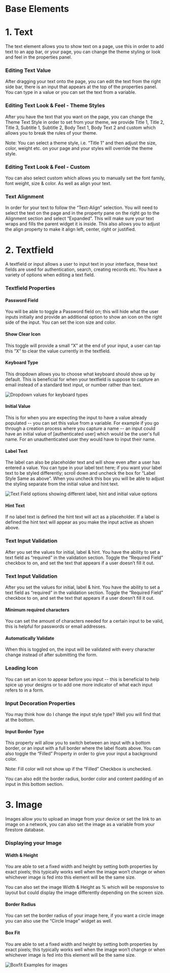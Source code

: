 # Base Elements


# 1. Text 

The text element allows you to show text on a page, use this in order to add text to an app bar, or your page, you can change the theme styling or look and feel in the properties panel.


### Editing Text Value

After dragging your text onto the page, you can edit the text from the right side bar, there is an input that appears at the top of the properties panel. You can type in a value or you can set the text from a variable.


### Editing Text Look & Feel - Theme Styles

After you have the text that you want on the page, you can change the Theme Text Style in order to set from your theme, we provide Title 1, Title 2, Title 3, Subtitle 1, Subtitle 2, Body Text 1, Body Text 2 and custom which allows you to break the rules of your theme.

Note: You can select a theme style, i.e. “Title 1” and then adjust the size, color, weight etc. on your page and your styles will override the theme style.


### Editing Text Look & Feel - Custom

You can also select custom which allows you to manually set the font family, font weight, size & color. As well as align your text.


### Text Alignment

In order for your text to follow the “Text-Align” selection. You will need to select the text on the page and in the property pane on the right go to the Alignment section and select “Expanded”. This will make sure your text wraps and fills the parent widget it is inside. This also allows you to adjust the align property to make it align left, center, right or justified.


# 2. Textfield

A textfield or input allows a user to input text in your interface, these text fields are used for authentication, search, creating records etc. You have a variety of options when editing a text field.


### Textfield Properties


#### Password Field

You will be able to toggle a Password field on; this will hide what the user inputs initially and provide an additional option to show an icon on the right side of the input. You can set the icon size and color.


#### Show Clear Icon

This toggle will provide a small “X” at the end of your input, a user can tap this “X” to clear the value currently in the textfield. 


#### Keyboard Type

This dropdown allows you to choose what keyboard should show up by default. This is beneficial for when your textfield is suppose to capture an email instead of a standard text input, or number rather than text.

![Dropdown values for keyboard types](images/dropdownValues.png "image_tooltip")


#### Initial Value

This is for when you are expecting the input to have a value already populated -- you can set this value from a variable. For example if you go through a creation process where you capture a name -- an input could have an initial value of [authenticated user] which would be the user's full name. For an unauthenticated user they would have to input their name.


#### Label Text

The label can also be placeholder text and will show even after a user has entered a value. You can type in your label text here; if you want your label text to be styled differently; scroll down and uncheck the box for “Label Style Same as above”. When you uncheck this box you will be able to adjust the styling separate from the initial value and hint text.


![Text Field options showing different label, hint and initial value options](images/textField_options.png "image_tooltip")


#### Hint Text

If no label text is defined the hint text will act as a placeholder. If a label is defined the hint text will appear as you make the input active as shown above.


### Text Input Validation

After you set the values for initial, label & hint. You have the ability to set a text field as “required” in the validation section. Toggle the “Required Field” checkbox to on, and set the text that appears if a user doesn’t fill it out.

### Text Input Validation

After you set the values for initial, label & hint. You have the ability to set a text field as “required” in the validation section. Toggle the “Required Field” checkbox to on, and set the text that appears if a user doesn’t fill it out.


#### Minimum required characters

You can set the amount of characters needed for a certain input to be valid, this is helpful for passwords or email addresses.


#### Automatically Validate

When this is toggled on, the input will be validated with every character change instead of after submitting the form.


### Leading Icon

You can set an icon to appear before you input -- this is beneficial to help spice up your designs or to add one more indicator of what each input refers to in a form.


### Input Decoration Properties

You may think how do I change the input style type? Well you will find that at the bottom.


#### Input Border Type 

This property will allow you to switch between an input with a bottom border, or an input with a full border where the label floats above. You can also toggle the “Filled” Property in order to give your input a background color.

Note: Fill color will not show up if the “Filled” Checkbox is unchecked.

You can also edit the border radius, border color and content padding of an input in this bottom section.


# 3. Image

Images allow you to upload an image from your device or set the link to an image on a network, you can also set the image as a variable from your firestore database.


### Displaying your Image


#### Width & Height

You are able to set a fixed width and height by setting both properties by exact pixels; this typically works well when the image won’t change or when whichever image is fed into this element will be the same size.

You can also set the image Width & Height as % which will be responsive to layout but could display the image differently depending on the screen size.


#### Border Radius

You can set the border radius of your image here, if you want a circle image you can also use the “Circle Image” widget as well.


#### Box Fit

You are able to set a fixed width and height by setting both properties by exact pixels; this typically works well when the image won’t change or when whichever image is fed into this element will be the same size.


![Boxfit Examples for images](images/boxFit_examples.png "image_tooltip")


